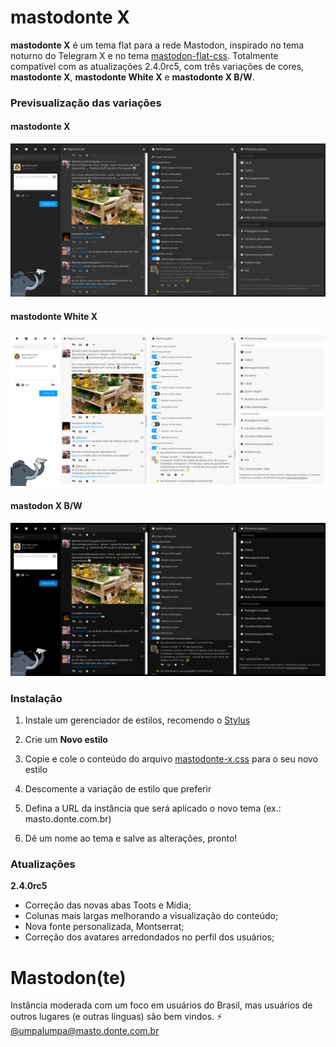 
# mastodonte X

**mastodonte X** é um tema flat para a rede Mastodon, inspirado no tema noturno do Telegram X e no tema [mastodon-flat-css](https://github.com/trwnh/mastodon-flat-css). Totalmente compatível com as atualizações 2.4.0rc5, com três variações de cores, **mastodonte X**, **mastodonte White X** e **mastodonte X B/W**.

### Previsualização das variações

#### mastodonte X

![mastodonte X](https://raw.githubusercontent.com/blackmoral/mastodonte-x/master/preview/mastodonte-x.png)

#### mastodonte White X

![mastodonte White X](https://raw.githubusercontent.com/blackmoral/mastodonte-x/master/preview/mastodonte-white-x.png)

#### mastodon X B/W

![mastodonte X B/W](https://raw.githubusercontent.com/blackmoral/mastodonte-x/master/preview/mastodonte-x-bw.png)

  

### Instalação

1. Instale um gerenciador de estilos, recomendo o [Stylus](https://github.com/openstyles/stylus)

2. Crie um **Novo estilo**

3. Copie e cole o conteúdo do arquivo [mastodonte-x.css](https://github.com/blackmoral/mastodonte-x/blob/master/mastodonte-x.css) para o seu novo estilo

4. Descomente a variação de estilo que preferir

5. Defina a URL da instância que será aplicado o novo tema (ex.: masto.donte.com.br)

6. Dê um nome ao tema e salve as alterações, pronto!

### Atualizações

**2.4.0rc5**
- Correção das novas abas Toots e Mídia;
- Colunas mais largas melhorando a visualização do conteúdo;
- Nova fonte personalizada, Montserrat;
- Correção dos avatares arredondados no perfil dos usuários;

# Mastodon(te)

Instância moderada com um foco em usuários do Brasil, mas usuários de outros lugares (e outras línguas) são bem vindos.
:zap: [@umpalumpa@masto.donte.com.br](https://masto.donte.com.br/@umpalumpa)
